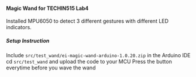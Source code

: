 #### Magic Wand for TECHIN515 Lab4
Installed MPU6050 to detect 3 different gestures with different LED indicators. 

##### Setup Instruction
Include `src/test_wand/ei-magic-wand-arduino-1.0.20.zip` in the Arduino IDE
cd `src/test_wand` and upload the code to your MCU
Press the button everytime before you wave the wand


